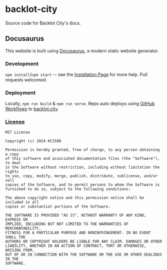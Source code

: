 # backlot-city
Source code for Backlot City's docs. 

## Docusaurus
This website is built using [Docusaurus](https://docusaurus.io/), a modern static website generator.

### Development
`npm install`/`npm start` -- see the [Installation Page](https://docusaurus.io/docs/installation) for more help. Pull requests welcomed.

### Deployment
Locally, `npm run build` & `npm run serve`. Repo auto deploys using [GitHub Workflows](.github/workflows/deploy.yml) to [backlot.city](https://backlot.city/).

### [License](./LICENSE)
    MIT License
    
    Copyright (c) 2024 KC1508
    
    Permission is hereby granted, free of charge, to any person obtaining a copy
    of this software and associated documentation files (the "Software"), to deal
    in the Software without restriction, including without limitation the rights
    to use, copy, modify, merge, publish, distribute, sublicense, and/or sell
    copies of the Software, and to permit persons to whom the Software is
    furnished to do so, subject to the following conditions:
    
    The above copyright notice and this permission notice shall be included in all
    copies or substantial portions of the Software.
    
    THE SOFTWARE IS PROVIDED "AS IS", WITHOUT WARRANTY OF ANY KIND, EXPRESS OR
    IMPLIED, INCLUDING BUT NOT LIMITED TO THE WARRANTIES OF MERCHANTABILITY,
    FITNESS FOR A PARTICULAR PURPOSE AND NONINFRINGEMENT. IN NO EVENT SHALL THE
    AUTHORS OR COPYRIGHT HOLDERS BE LIABLE FOR ANY CLAIM, DAMAGES OR OTHER
    LIABILITY, WHETHER IN AN ACTION OF CONTRACT, TORT OR OTHERWISE, ARISING FROM,
    OUT OF OR IN CONNECTION WITH THE SOFTWARE OR THE USE OR OTHER DEALINGS IN THE
    SOFTWARE.
